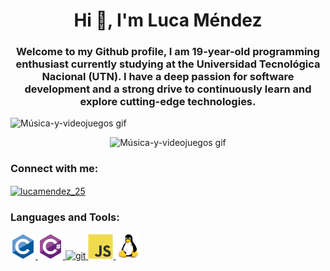 <h1 align="center">Hi 👋, I'm Luca Méndez</h1>
<h3 align="center">Welcome to my Github profile, I am 19-year-old programming enthusiast currently studying at the Universidad Tecnológica Nacional (UTN). I have a deep passion for software development and a strong drive to continuously learn and explore cutting-edge technologies.</h3>

![Música-y-videojuegos gif](https://github.com/Lucamendez25/Lucamendez25/assets/98615614/50c62192-3830-4feb-970a-e9782219402f)
<p align="center">
  <img src="https://github.com/Lucamendez25/Lucamendez25/assets/98615614/50c62192-3830-4feb-970a-e9782219402f" alt="Música-y-videojuegos gif">
</p>


<h3 align="left">Connect with me:</h3>
<p align="left">
<a href="https://instagram.com/lucamendez_25" target="blank"><img align="center" src="https://raw.githubusercontent.com/rahuldkjain/github-profile-readme-generator/master/src/images/icons/Social/instagram.svg" alt="lucamendez_25" height="30" width="40" /></a>
</p>

<h3 align="left">Languages and Tools:</h3>
<p align="left"> <a href="https://www.cprogramming.com/" target="_blank" rel="noreferrer"> <img src="https://raw.githubusercontent.com/devicons/devicon/master/icons/c/c-original.svg" alt="c" width="40" height="40"/> </a> <a href="https://www.w3schools.com/cs/" target="_blank" rel="noreferrer"> <img src="https://raw.githubusercontent.com/devicons/devicon/master/icons/csharp/csharp-original.svg" alt="csharp" width="40" height="40"/> </a> <a href="https://git-scm.com/" target="_blank" rel="noreferrer"> <img src="https://www.vectorlogo.zone/logos/git-scm/git-scm-icon.svg" alt="git" width="40" height="40"/> </a> <a href="https://developer.mozilla.org/en-US/docs/Web/JavaScript" target="_blank" rel="noreferrer"> <img src="https://raw.githubusercontent.com/devicons/devicon/master/icons/javascript/javascript-original.svg" alt="javascript" width="40" height="40"/> </a> <a href="https://www.linux.org/" target="_blank" rel="noreferrer"> <img src="https://raw.githubusercontent.com/devicons/devicon/master/icons/linux/linux-original.svg" alt="linux" width="40" height="40"/> </a> </p>
